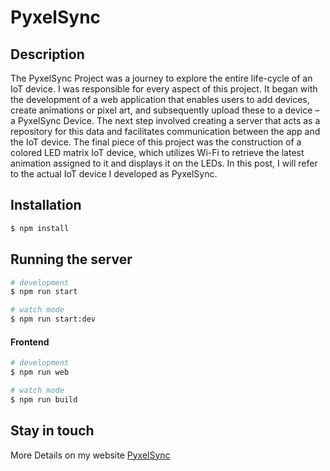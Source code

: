 # PyxelSync

## Description

The PyxelSync Project was a journey to explore the entire life-cycle of an IoT device. I was responsible for every aspect of this project. It began with the development of a web application that enables users to add devices, create animations or pixel art, and subsequently upload these to a device – a PyxelSync Device. The next step involved creating a server that acts as a repository for this data and facilitates communication between the app and the IoT device. The final piece of this project was the construction of a colored LED matrix IoT device, which utilizes Wi-Fi to retrieve the latest animation assigned to it and displays it on the LEDs. In this post, I will refer to the actual IoT device I developed as PyxelSync.

## Installation

```bash
$ npm install
```

## Running the server

```bash
# development
$ npm run start

# watch mode
$ npm run start:dev

```

#### Frontend

```bash
# development
$ npm run web

# watch mode
$ npm run build

```

## Stay in touch

More Details on my website [PyxelSync](https://nategrift.com/portfolio/pyxel-sync)
